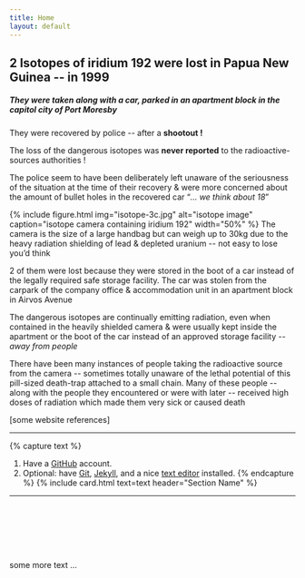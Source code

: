 ```yaml
---
title: Home
layout: default
---
```

## 2 Isotopes of iridium 192 were lost in Papua New Guinea -- in 1999
##### They were taken along with a car, parked in an apartment block in the capitol city of Port Moresby

They were recovered by police -- after a **shootout !**

The loss of the dangerous isotopes was **never reported** to the radioactive-sources authorities !

The police seem to have been deliberately left unaware of the seriousness of the situation at the time of their recovery & were more concerned about the amount of bullet holes in the recovered car “*… we think about 18*” 


{% include figure.html img="isotope-3c.jpg" alt="isotope image" caption="isotope camera containing iridium 192" width="50%" %}
The camera is the size of a large handbag but can weigh up to 30kg due to the heavy radiation shielding of lead & depleted uranium -- not easy to lose you’d think

2 of them were lost because they were stored in the boot of a car instead of the legally required safe storage facility. The car was stolen from the carpark of the company office & accommodation unit in an apartment block in Airvos Avenue

The dangerous isotopes are continually emitting radiation, even when contained in the heavily shielded camera & were usually kept inside the apartment or the boot of the car instead of an approved storage facility -- *away from people*

There have been many instances of people taking the radioactive source from the camera -- sometimes totally unaware of the lethal potential of this pill-sized death-trap attached to a small chain. Many of these people -- along with the people they encountered or were with later -- received high doses of radiation which made them very sick or caused death

[some website references]


---------------

{% capture text %}
1. Have a [GitHub](https://github.com) account.
2. Optional: have [Git](https://git-scm.com/), [Jekyll](https://jekyllrb.com/), and a nice [text editor](https://code.visualstudio.com/) installed.
{% endcapture %}
{% include card.html text=text header="Section Name" %}

-------------

<br/>
<br/>
<br/>
<br/>
<br/>


some more text ...

